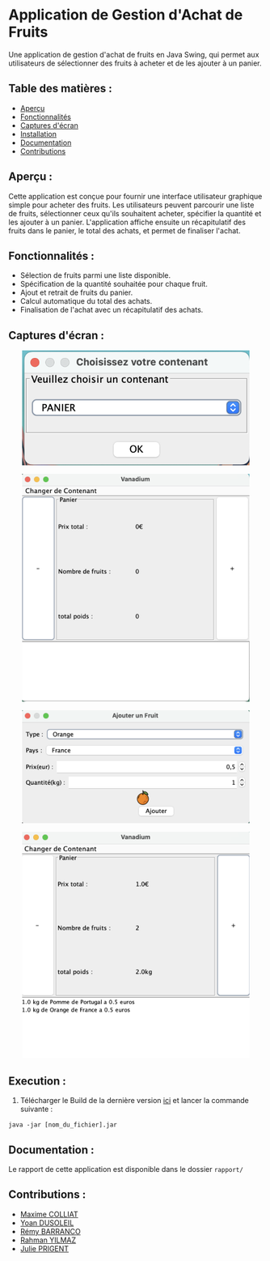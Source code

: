 # Application de Gestion d'Achat de Fruits

Une application de gestion d'achat de fruits en Java Swing, qui permet aux utilisateurs de sélectionner des fruits à
acheter et de les ajouter à un panier.

<h2>Table des matières :</h2>

- [Aperçu](#aperçu)
- [Fonctionnalités](#fonctionnalités)
- [Captures d'écran](#captures-décran)
- [Installation](#installation)
- [Documentation](#documentation)
- [Contributions](#contributions)

<h2 id="aperçu">Aperçu :</h2>

Cette application est conçue pour fournir une interface utilisateur graphique simple pour acheter des fruits. Les
utilisateurs peuvent parcourir une liste de fruits, sélectionner ceux qu'ils souhaitent acheter, spécifier la quantité
et les ajouter à un panier. L'application affiche ensuite un récapitulatif des fruits dans le panier, le total des
achats, et permet de finaliser l'achat.

<h2 id="fonctionnalités">Fonctionnalités :</h2>

- Sélection de fruits parmi une liste disponible.
- Spécification de la quantité souhaitée pour chaque fruit.
- Ajout et retrait de fruits du panier.
- Calcul automatique du total des achats.
- Finalisation de l'achat avec un récapitulatif des achats.

<h2 id="captures-décran">Captures d'écran :</h2>




<p align="center">
    <img src="https://github.com/Maxime-Cllt/Projet-GL/blob/main/rapport/screenshot/ihm/choix_panier.png" alt="Panier"  width="450px" height="auto">
</p>

<p align="center">
    <img src="https://github.com/Maxime-Cllt/Projet-GL/blob/main/rapport/screenshot/ihm/ihm.png" alt="IHM"  width="450px" height="auto">
</p>

<p align="center">
    <img src="https://github.com/Maxime-Cllt/Projet-GL/blob/main/rapport/screenshot/ihm/ajout_fruit.png" alt="Fruit"  width="450px" height="auto">
</p>

<p align="center">
    <img src="https://github.com/Maxime-Cllt/Projet-GL/blob/main/rapport/screenshot/ihm/ihm2.png" alt="IHM 2"  width="450px" height="auto">
</p>




<h2 id="installation">Execution :</h2>

1. Télécharger le Build de la dernière version <a href="https://github.com/Maxime-Cllt/Projet-GL/releases">ici</a> et lancer la commande suivante :

```shell
java -jar [nom_du_fichier].jar
```

<h2 id="documentation">Documentation :</h2>

Le rapport de cette application est disponible dans le dossier `rapport/`

<h2 id="contributions">Contributions :</h2>

<ul>
    <li><a href="https://github.com/Maxime-Cllt">Maxime COLLIAT</a></li>
    <li><a href="https://github.com/Yaon-C2H8N2">Yoan DUSOLEIL</a></li>
    <li><a href="https://github.com/Phaired">Rémy BARRANCO</a></li>
    <li><a href="https://github.com/Sudo-Rahman">Rahman YILMAZ</a></li>
    <li><a href="https://github.com/JuliePrigent">Julie PRIGENT</a></li>
</ul>
